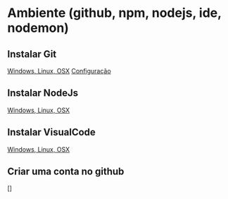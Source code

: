 # Ambiente (github, npm, nodejs, ide, nodemon)

## Instalar Git
[Windows, Linux, OSX](https://git-scm.com/book/en/v2/Getting-Started-Installing-Git)
[Configuração](https://git-scm.com/book/pt-br/v1/Primeiros-passos-Configura%C3%A7%C3%A3o-Inicial-do-Git)

## Instalar NodeJs

[Windows, Linux, OSX](https://nodejs.org/en/download)

## Instalar VisualCode

[Windows, Linux, OSX](https://code.visualstudio.com)

## Criar uma conta no github

[]
